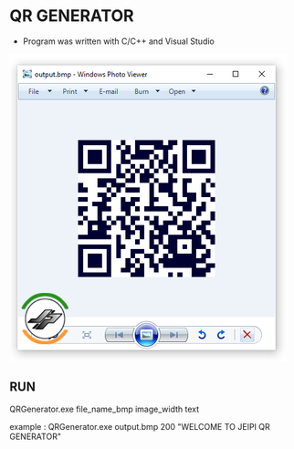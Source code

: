 
# QR GENERATOR
- Program was written with C/C++ and Visual Studio

![Screenshot](https://github.com/happyjongsoft/QR_Generator/blob/master/QRGenerator/Screenshot_QR_Generator.png?raw=true)

## RUN
QRGenerator.exe file_name_bmp image_width text

example :
QRGenerator.exe output.bmp 200 "WELCOME TO JEIPI QR GENERATOR"
